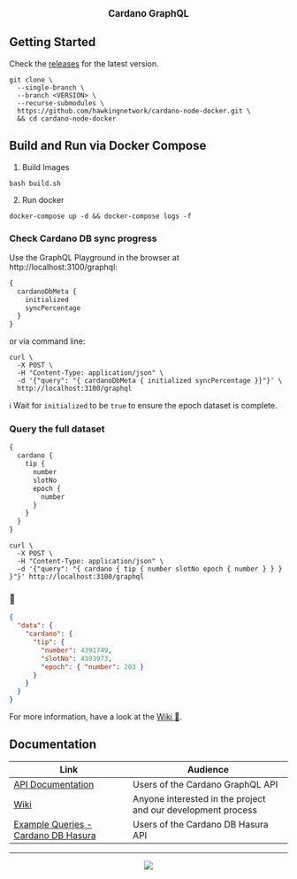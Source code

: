 <p align="center">
  <big><strong>Cardano GraphQL</strong></big>
</p>

## Getting Started

Check the [releases](https://github.com/hawkingnetwork/cardano-node-docker/releases) for the latest version.

```console
git clone \
  --single-branch \
  --branch <VERSION> \
  --recurse-submodules \
  https://github.com/hawkingnetwork/cardano-node-docker.git \
  && cd cardano-node-docker
```

## Build and Run via Docker Compose

1. Build Images

```console
bash build.sh
```

2. Run docker

```console
docker-compose up -d && docker-compose logs -f
```

### Check Cardano DB sync progress

Use the GraphQL Playground in the browser at http://localhost:3100/graphql:

```graphql
{
  cardanoDbMeta {
    initialized
    syncPercentage
  }
}
```

or via command line:

```console
curl \
  -X POST \
  -H "Content-Type: application/json" \
  -d '{"query": "{ cardanoDbMeta { initialized syncPercentage }}"}' \
  http://localhost:3100/graphql
```

:information_source: Wait for `initialized` to be `true` to ensure the epoch dataset is complete.

### Query the full dataset

```graphql
{
  cardano {
    tip {
      number
      slotNo
      epoch {
        number
      }
    }
  }
}
```

```console
curl \
  -X POST \
  -H "Content-Type: application/json" \
  -d '{"query": "{ cardano { tip { number slotNo epoch { number } } } }"}' http://localhost:3100/graphql
```

### :tada:

```json
{
  "data": {
    "cardano": {
      "tip": {
        "number": 4391749,
        "slotNo": 4393973,
        "epoch": { "number": 203 }
      }
    }
  }
}
```

For more information, have a look at the [Wiki :book:](https://github.com/input-output-hk/cardano-graphql/wiki).

## Documentation

| Link                                                                                        | Audience                                                     |
| ------------------------------------------------------------------------------------------- | ------------------------------------------------------------ |
| [API Documentation](https://input-output-hk.github.io/cardano-graphql)                      | Users of the Cardano GraphQL API                             |
| [Wiki](https://github.com/input-output-hk/cardano-graphql/wiki)                             | Anyone interested in the project and our development process |
| [Example Queries - Cardano DB Hasura](./packages/api-cardano-db-hasura/src/example_queries) | Users of the Cardano DB Hasura API                           |

<hr/>

<p align="center">
  <a href="https://github.com/input-output-hk/cardano-graphql/blob/master/LICENSE"><img src="https://img.shields.io/github/license/input-output-hk/cardano-graphql.svg?style=for-the-badge" /></a>
</p>
